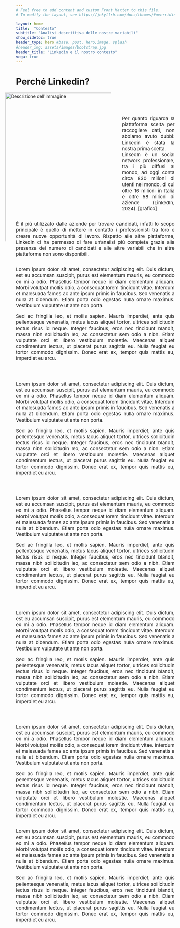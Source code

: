 ```yaml
---
# Feel free to add content and custom Front Matter to this file.
# To modify the layout, see https://jekyllrb.com/docs/themes/#overriding-theme-defaults

layout: home
title:  "Contesto"
subtitle: "Analisi descrittiva delle nostre variabili"
show_sidetoc: true
header_type: hero #base, post, hero,image, splash
#header_img: assets/images/bootstrap.jpg
header_title: "Linkedin e il nostro contesto"
vega: true
---
```


<style>

p {
    font-size: 15px; /* Modifica questo valore per adattarlo alle tue esigenze */
}

.justified {
    text-align: justify;
}
 .myImage {
    height: auto;
    margin-left: -10%;
    transition: transform 0.3s ease;
  }
  .myImage:hover {
    transform: scale(1.5);
  }

</style>

# Perché Linkedin?

<div style="display: flex;">
  <div style="flex: 100%;">
    <img src="{{site.baseurl}}/assets/images/output.png" alt="Descrizione dell'immagine" style="width:120%;" class="myImage">
  </div>
  <div style="flex: 50%;">

<div class="justified">
      <p><br><br><br>Per quanto riguarda la piattaforma scelta per raccogliere dati, non abbiamo avuto dubbi: Linkedin è stata la nostra prima scelta.<br>
    LinkedIn è un social network professionale, tra i più diffusi al mondo, ad oggi conta circa 830 milioni di utenti nel mondo, di cui oltre 16 milioni in Italia e oltre 58 milioni di aziende (LinkedIn, 2024). [grafico] <br></p>
    </div>
  </div>
</div>
<div class="justified">
  <p>È il più utilizzato dalle aziende per trovare candidati, infatti lo scopo principale è quello di mettere in contatto i professionisti tra loro e creare nuove opportunità di lavoro. Rispetto alle altre piattaforme, Linkedin ci ha permesso di fare un’analisi più completa grazie alla presenza del numero di candidati e alle altre variabili che in altre piattaforme non sono disponibili.</p>
</div>


<div style="display: flex; justify-content: center; align-items: center;">
<vegachart schema-url="{{site.baseurl}}/assets/charts/Jacopo1_DistTotLavori_monochrome_NoContainer.json" style="width: 100%"></vegachart>
</div>
<div class="justified">
<p>
Lorem ipsum dolor sit amet, consectetur adipiscing elit. Duis dictum, est eu accumsan suscipit, purus est elementum mauris, eu commodo ex mi a odio. Phasellus tempor neque id diam elementum aliquam. Morbi volutpat mollis odio, a consequat lorem tincidunt vitae. Interdum et malesuada fames ac ante ipsum primis in faucibus. Sed venenatis a nulla at bibendum. Etiam porta odio egestas nulla ornare maximus. Vestibulum vulputate ut ante non porta.

Sed ac fringilla leo, et mollis sapien. Mauris imperdiet, ante quis pellentesque venenatis, metus lacus aliquet tortor, ultrices sollicitudin lectus risus id neque. Integer faucibus, eros nec tincidunt blandit, massa nibh sollicitudin leo, ac consectetur sem odio a nibh. Etiam vulputate orci et libero vestibulum molestie. Maecenas aliquet condimentum lectus, ut placerat purus sagittis eu. Nulla feugiat eu tortor commodo dignissim. Donec erat ex, tempor quis mattis eu, imperdiet eu arcu. </p> </div>
<br>
<div style="display: flex; justify-content: center; align-items: center; ">
<vegachart schema-url="{{site.baseurl}}/assets/charts/Jacopo2_DistTipoLavori_monochrome_NoContainer.json" style="width: 100%"></vegachart>
</div>
<div class="justified">
<p>
Lorem ipsum dolor sit amet, consectetur adipiscing elit. Duis dictum, est eu accumsan suscipit, purus est elementum mauris, eu commodo ex mi a odio. Phasellus tempor neque id diam elementum aliquam. Morbi volutpat mollis odio, a consequat lorem tincidunt vitae. Interdum et malesuada fames ac ante ipsum primis in faucibus. Sed venenatis a nulla at bibendum. Etiam porta odio egestas nulla ornare maximus. Vestibulum vulputate ut ante non porta.

Sed ac fringilla leo, et mollis sapien. Mauris imperdiet, ante quis pellentesque venenatis, metus lacus aliquet tortor, ultrices sollicitudin lectus risus id neque. Integer faucibus, eros nec tincidunt blandit, massa nibh sollicitudin leo, ac consectetur sem odio a nibh. Etiam vulputate orci et libero vestibulum molestie. Maecenas aliquet condimentum lectus, ut placerat purus sagittis eu. Nulla feugiat eu tortor commodo dignissim. Donec erat ex, tempor quis mattis eu, imperdiet eu arcu.</p>
<br>
<div style="display: flex; justify-content: center; align-items: center; ">
<vegachart schema-url="{{site.baseurl}}/assets/charts/Jacopo3_DistTipoSede_monochrome_NoContainer.json" style="width: 100%"></vegachart>
</div>
<div class="justified">
<p>
Lorem ipsum dolor sit amet, consectetur adipiscing elit. Duis dictum, est eu accumsan suscipit, purus est elementum mauris, eu commodo ex mi a odio. Phasellus tempor neque id diam elementum aliquam. Morbi volutpat mollis odio, a consequat lorem tincidunt vitae. Interdum et malesuada fames ac ante ipsum primis in faucibus. Sed venenatis a nulla at bibendum. Etiam porta odio egestas nulla ornare maximus. Vestibulum vulputate ut ante non porta.

Sed ac fringilla leo, et mollis sapien. Mauris imperdiet, ante quis pellentesque venenatis, metus lacus aliquet tortor, ultrices sollicitudin lectus risus id neque. Integer faucibus, eros nec tincidunt blandit, massa nibh sollicitudin leo, ac consectetur sem odio a nibh. Etiam vulputate orci et libero vestibulum molestie. Maecenas aliquet condimentum lectus, ut placerat purus sagittis eu. Nulla feugiat eu tortor commodo dignissim. Donec erat ex, tempor quis mattis eu, imperdiet eu arcu.</p>
<br>
<div style="display: flex; justify-content: center; align-items: center; ">
<vegachart schema-url="{{site.baseurl}}/assets/charts/Jacopo4_DistDimAzienda_monochrome_NoContainer.json" style="width: 100%"></vegachart>
</div>
<div class="justified">
<p>
Lorem ipsum dolor sit amet, consectetur adipiscing elit. Duis dictum, est eu accumsan suscipit, purus est elementum mauris, eu commodo ex mi a odio. Phasellus tempor neque id diam elementum aliquam. Morbi volutpat mollis odio, a consequat lorem tincidunt vitae. Interdum et malesuada fames ac ante ipsum primis in faucibus. Sed venenatis a nulla at bibendum. Etiam porta odio egestas nulla ornare maximus. Vestibulum vulputate ut ante non porta.

Sed ac fringilla leo, et mollis sapien. Mauris imperdiet, ante quis pellentesque venenatis, metus lacus aliquet tortor, ultrices sollicitudin lectus risus id neque. Integer faucibus, eros nec tincidunt blandit, massa nibh sollicitudin leo, ac consectetur sem odio a nibh. Etiam vulputate orci et libero vestibulum molestie. Maecenas aliquet condimentum lectus, ut placerat purus sagittis eu. Nulla feugiat eu tortor commodo dignissim. Donec erat ex, tempor quis mattis eu, imperdiet eu arcu.</p>
<br>

<div style="display: flex; justify-content: center; align-items: center;">
<vegachart schema-url="{{site.baseurl}}/assets/charts/Dona_chart_ore.json" style="width: 100%"></vegachart>
</div>
<div class="justified">
<p>
Lorem ipsum dolor sit amet, consectetur adipiscing elit. Duis dictum, est eu accumsan suscipit, purus est elementum mauris, eu commodo ex mi a odio. Phasellus tempor neque id diam elementum aliquam. Morbi volutpat mollis odio, a consequat lorem tincidunt vitae. Interdum et malesuada fames ac ante ipsum primis in faucibus. Sed venenatis a nulla at bibendum. Etiam porta odio egestas nulla ornare maximus. Vestibulum vulputate ut ante non porta.

Sed ac fringilla leo, et mollis sapien. Mauris imperdiet, ante quis pellentesque venenatis, metus lacus aliquet tortor, ultrices sollicitudin lectus risus id neque. Integer faucibus, eros nec tincidunt blandit, massa nibh sollicitudin leo, ac consectetur sem odio a nibh. Etiam vulputate orci et libero vestibulum molestie. Maecenas aliquet condimentum lectus, ut placerat purus sagittis eu. Nulla feugiat eu tortor commodo dignissim. Donec erat ex, tempor quis mattis eu, imperdiet eu arcu. </p>
<div style="display: flex; justify-content: center; align-items: center;">
<vegachart schema-url="{{site.baseurl}}/assets/charts/Dona_chart_settimana.json" style="width: 100%"></vegachart>
</div>
<div class="justified">
<p>
Lorem ipsum dolor sit amet, consectetur adipiscing elit. Duis dictum, est eu accumsan suscipit, purus est elementum mauris, eu commodo ex mi a odio. Phasellus tempor neque id diam elementum aliquam. Morbi volutpat mollis odio, a consequat lorem tincidunt vitae. Interdum et malesuada fames ac ante ipsum primis in faucibus. Sed venenatis a nulla at bibendum. Etiam porta odio egestas nulla ornare maximus. Vestibulum vulputate ut ante non porta.

Sed ac fringilla leo, et mollis sapien. Mauris imperdiet, ante quis pellentesque venenatis, metus lacus aliquet tortor, ultrices sollicitudin lectus risus id neque. Integer faucibus, eros nec tincidunt blandit, massa nibh sollicitudin leo, ac consectetur sem odio a nibh. Etiam vulputate orci et libero vestibulum molestie. Maecenas aliquet condimentum lectus, ut placerat purus sagittis eu. Nulla feugiat eu tortor commodo dignissim. Donec erat ex, tempor quis mattis eu, imperdiet eu arcu.
</p>